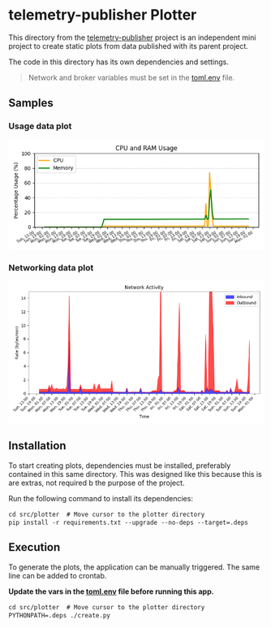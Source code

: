 # telemetry-publisher Plotter

This directory from the [telemetry-publisher](https://github.com/nandoabreu/telemetry-publisher) project
is an independent mini project to create static plots from data published with its parent project.

The code in this directory has its own dependencies and settings.

> Network and broker variables must be set in the [toml.env](toml.env) file.


## Samples

### Usage data plot

![Sample usage plot image](data/usage.sample.png "Usage data plot image")

### Networking data plot

![Sample networking plot image](data/networking.sample.png "Networking data plot image")

## Installation

To start creating plots, dependencies must be installed, preferably contained in this same directory.
This was designed like this because this is are extras, not required b the purpose of the project.

Run the following command to install its dependencies:

```shell
cd src/plotter  # Move cursor to the plotter directory
pip install -r requirements.txt --upgrade --no-deps --target=.deps
```


## Execution

To generate the plots, the application can be manually triggered. The same line can be added to crontab.

**Update the vars in the [toml.env](toml.env) file before running this app.**

```shell
cd src/plotter  # Move cursor to the plotter directory
PYTHONPATH=.deps ./create.py
```
